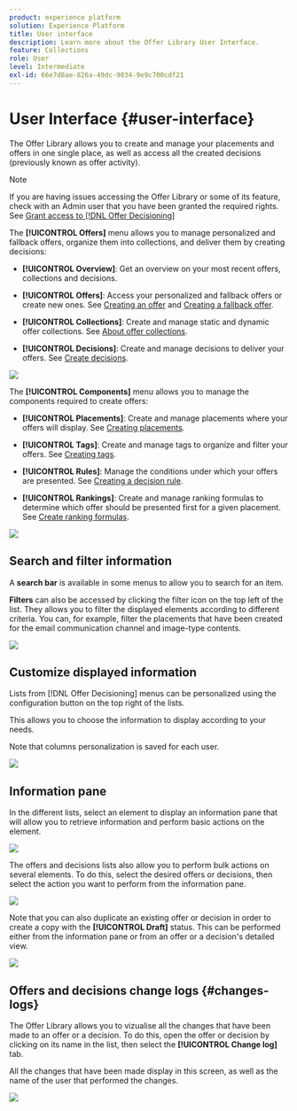 ```yaml
---
product: experience platform
solution: Experience Platform
title: User interface
description: Learn more about the Offer Library User Interface.
feature: Collections
role: User
level: Intermediate
exl-id: 66e7d8ae-826a-49dc-9034-9e9c700cdf21
---
```

# User Interface {#user-interface}

The Offer Library allows you to create and manage your placements and offers in one single place, as well as access all the created decisions (previously known as offer activity).

>[!NOTE]
>
>If you are having issues accessing the Offer Library or some of its feature, check with an Admin user that you have been granted the required rights. See [Grant access to [!DNL Offer Decisioning]](../get-started/granting-access-to-offer-decisioning.md)

The **[!UICONTROL Offers]** menu allows you to manage personalized and fallback offers, organize them into collections, and deliver them by creating decisions:

* **[!UICONTROL Overview]**: Get an overview on your most recent offers, collections and decisions.

* **[!UICONTROL Offers]**: Access your personalized and fallback offers or create new ones. See [Creating an offer](../offer-library/creating-personalized-offers.md) and [Creating a fallback offer](../offer-library/creating-fallback-offers.md).

* **[!UICONTROL Collections]**: Create and manage static and dynamic offer collections. See [About offer collections](../offer-library/creating-collections.md).

* **[!UICONTROL Decisions]**: Create and manage decisions to deliver your offers. See [Create decisions](../offer-activities/create-offer-activities.md).

![](../assets/offers_menu.png)

The **[!UICONTROL Components]** menu allows you to manage the components required to create offers:

* **[!UICONTROL Placements]**: Create and manage placements where your offers will display. See [Creating placements](../offer-library/creating-placements.md).

* **[!UICONTROL Tags]**: Create and manage tags to organize and filter your offers. See [Creating tags](../offer-library/creating-tags.md).

* **[!UICONTROL Rules]**: Manage the conditions under which your offers are presented. See [Creating a decision rule](../offer-library/creating-decision-rules.md).

* **[!UICONTROL Rankings]**: Create and manage ranking formulas to determine which offer should be presented first for a given placement. See [Create ranking formulas](../offer-library/create-ranking-formulas.md).

![](../assets/offer_activities.png)

## Search and filter information

A **search bar** is available in some menus to allow you to search for an item.

**Filters** can also be accessed by clicking the filter icon on the top left of the list. They allows you to filter the displayed elements according to different criteria. You can, for example, filter the placements that have been created for the email communication channel and image-type contents.

![](../assets/filters.png)

## Customize displayed information

Lists from [!DNL Offer Decisioning] menus can be personalized using the configuration button on the top right of the lists.

This allows you to choose the information to display according to your needs.

Note that columns personalization is saved for each user.

![](../assets/columns.png)

## Information pane

In the different lists, select an element to display an information pane that will allow you to retrieve information and perform basic actions on the element. 

![](../assets/information-pane.png)

The offers and decisions lists also allow you to perform bulk actions on several elements. To do this, select the desired offers or decisions, then select the action you want to perform from the information pane. 

![](../assets/bulk-actions.png)

Note that you can also duplicate an existing offer or decision in order to create a copy with the **[!UICONTROL Draft]** status. This can be performed either from the information pane or from an offer or a decision's detailed view.

![](../assets/duplicate-offer.png)

## Offers and decisions change logs {#changes-logs}

The Offer Library allows you to vizualise all the changes that have been made to an offer or a decision. To do this, open the offer or decision by clicking on its name in the list, then select the **[!UICONTROL Change log]** tab.

All the changes that have been made display in this screen, as well as the name of the user that performed the changes.

![](../assets/change-logs.png)
